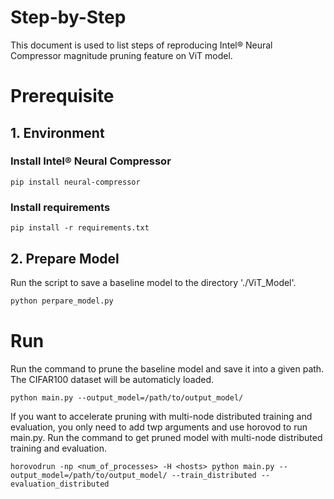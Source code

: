 Step-by-Step
============

This document is used to list steps of reproducing Intel® Neural Compressor magnitude pruning feature on ViT model.


# Prerequisite

## 1. Environment

### Install Intel® Neural Compressor
```shell
pip install neural-compressor
```
### Install requirements
```shell
pip install -r requirements.txt
```

## 2. Prepare Model
Run the script to save a baseline model to the directory './ViT_Model'.
```python
python perpare_model.py
```

# Run
Run the command to prune the baseline model and save it into a given path.
The CIFAR100 dataset will be automaticly loaded.

```shell
python main.py --output_model=/path/to/output_model/
```

If you want to accelerate pruning with multi-node distributed training and evaluation, you only need to add twp arguments and use horovod to run main.py.  Run the command to get pruned model with multi-node distributed training and evaluation.

```shell
horovodrun -np <num_of_processes> -H <hosts> python main.py --output_model=/path/to/output_model/ --train_distributed --evaluation_distributed
```
